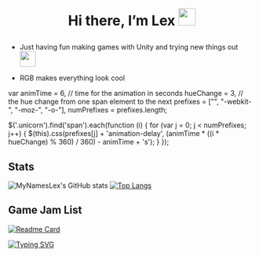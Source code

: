 # <p align="center"> Hi there, I’m Lex <img src="https://media.giphy.com/media/hvRJCLFzcasrR4ia7z/giphy.gif" width="35px"></p>

- Just having fun making games with Unity and trying new things out <img height="32" width="32" src="https://unpkg.com/simple-icons@v5/icons/unity.svg" />

- RGB makes everything look cool

var animTime = 6, // time for the animation in seconds
    hueChange = 3, // the hue change from one span element to the next
    prefixes = ["", "-webkit-", "-moz-", "-o-"],
    numPrefixes = prefixes.length;

$('.unicorn').find('span').each(function (i) {
    for (var j = 0; j < numPrefixes; j++) {
        $(this).css(prefixes[j] + 'animation-delay', (animTime * ((i * hueChange) % 360) / 360) - animTime + 's');
    }
});

## Stats

![MyNamesLex's GitHub stats](https://github-readme-stats.vercel.app/api?username=MyNamesLex&theme=algolia&show_icons=true&hide=prs)
[![Top Langs](https://github-readme-stats.vercel.app/api/top-langs/?username=MyNamesLex&layout=compact&theme=algolia&hide=shaderlab,asp.net,cython,&langs_count=6)](https://github.com/anuraghazra/github-readme-stats)

## Game Jam List

[![Readme Card](https://github-readme-stats.vercel.app/api/pin/?username=mynameslex&repo=all-jam-games&show_owner=true&theme=algolia)](https://github.com/mynameslex/All-Jam-Games)

[![Typing SVG](https://readme-typing-svg.herokuapp.com/?lines=Unity+Is+Fun)](https://git.io/typing-svg)
